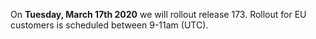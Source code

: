 On **Tuesday, March 17th 2020** we will rollout release 173. Rollout for EU customers is scheduled between 9-11am (UTC).
